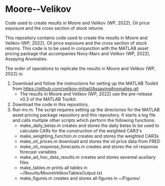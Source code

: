 # Moore--Velikov
 Code used to create results in Moore and Velikov (WP, 2022), Oil price exposure and the cross section of stock returns

This repository contains code used to create the results in Moore and Velikov (WP, 2022), Oil price exposure and the cross section of stock returns. This code is to be used in conjunction with the MATLAB asset pricing package that accompanies Novy-Marx and Velikov (WP, 2022), Assaying Anomalies. 

The order of operations to replicate the results in Moore and Velikov (WP, 2022) is:

1. Download and follow the instructions for setting up the MATLAB Toolkit from https://github.com/velikov-mihail/AssayingAnomalies.git
	* The results in Moore and Velikov (WP, 2022) use the pre-release v0.3 of the MATLAB Toolkit.
3. Download the code in this repository.
4. Run mv.m. The script requires setting up the directories for the MATLAB asset pricing package repository and this repository. It starts a log file and calls multiple other scripts which perform the following functions:  
	* make_daily_betas.m creates and stores the daily betas to be used to calculate CARs for the construction of the weighted CAR3's
	* make_weighting_function.m creates and stores the weighted CAR3s
	* make_oil_prices.m download and stores the oil price data from FRED
	* make_oil_response_forecasts.m creates and stores the oil response forecast variables
	* make_ad_hoc_data_results.m creates and stores severeal auxiliary files
	* make_tables.m prints all tables in ~/Results/MooreVelikovTablesOutput.txt
	* make_figures.m creates and stores all figures in ~/Figures/
   
